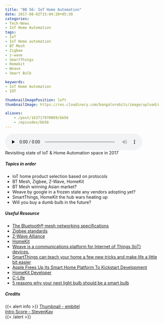 ```yaml
---
title: "BB 56: IoT Home Automation"
date: 2017-08-02T15:04:20+05:30
categories:
- Tech-News
- IoT Home Automation
tags:
- IoT
- IoT Home automation
- BT Mesh
- Zigbee
- z-wave
- SmartThings
- Homekit
- Weave
- Smart Bulb

keywords:
- IoT Home Automation
- IOT

thumbnailImagePosition: left
thumbnailImage: https://res.cloudinary.com/bangalorebits/image/upload/w_400,h_400,c_fill,r_max/v1517410344/bb-episode-assets/bb56-thumbnail.bmp

aliases:
    - /post/163717970069/bb56
    - /episodes/bb56
---
```

<audio controls="controls" controls style="width: 450px;" preload="none" id="audio_player"><source  src='http://bangalorebits.s3.amazonaws.com/2017/BB_EP56-2017-31.mp3' type="audio/mp3">  </audio>
<BR>
Revisiting state of IoT & Home Automation space in 2017
<!--more-->
##### Topics in order
*  IoT home product selection based on protocols
*  BT Mesh, Zigbee, Z-Wave, HomeKit
*  BT Mesh winning Asian market?
*  Weave by google in a frozen state any vendors adopting yet?
*  SmartThings, HomeKit the hub wars heating up  
*  Will you buy a dumb bulb in the future?

##### Useful Resource
*   [The Bluetooth® mesh networking specifications](“https://www.bluetooth.com/specifications/mesh-specifications")
*   [Zigbee standards](“http://www.zigbee.org/zigbeealliance/developing-standards/")
*   [Z-Wave Alliance](“http://z-wavealliance.org")
*   [HomeKit](“https://www.apple.com/in/ios/home/")
*   [Weave is a communications platform for Internet of Things (IoT) devices.](https://developers.google.com/weave/)
*   [SmartThings can teach your home a few new tricks and make life a little bit easier](https://www.smartthings.com/uses/)
*   [Apple Frees Up Its Smart Home Platform To Kickstart Development](https://www.forbes.com/sites/aarontilley/2017/06/07/apple-homekit-wwdc-2017-update/#8bef65612839)
*   [HomeKit Developer](https://developer.apple.com/homekit/)
*   [C-Life](https://www.cbyge.com/products/c-life)
*   [5 reasons why your next light bulb should be a smart bulb](https://www.cnet.com/how-to/why-your-next-light-bulb-should-be-a-smart-bulb/)

##### Credits

{{< alert info  >}}
  [Thumbnail - embitel](embitel.com) <BR>
  [Intro Score - StevenKay](https://plus.google.com/+StevenKay_Detachment)<BR>
{{< /alert >}}

